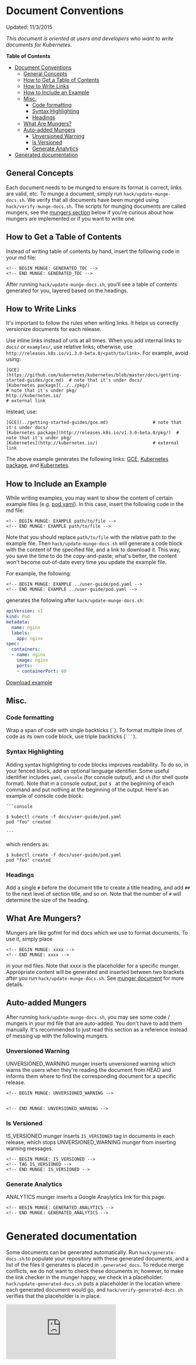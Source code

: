 <!-- BEGIN MUNGE: UNVERSIONED_WARNING -->


<!-- END MUNGE: UNVERSIONED_WARNING -->

# Document Conventions

Updated: 11/3/2015

*This document is oriented at users and developers who want to write documents for Kubernetes.*

**Table of Contents**
<!-- BEGIN MUNGE: GENERATED_TOC -->

- [Document Conventions](#document-conventions)
  - [General Concepts](#general-concepts)
  - [How to Get a Table of Contents](#how-to-get-a-table-of-contents)
  - [How to Write Links](#how-to-write-links)
  - [How to Include an Example](#how-to-include-an-example)
  - [Misc.](#misc)
    - [Code formatting](#code-formatting)
    - [Syntax Highlighting](#syntax-highlighting)
    - [Headings](#headings)
  - [What Are Mungers?](#what-are-mungers)
  - [Auto-added Mungers](#auto-added-mungers)
    - [Unversioned Warning](#unversioned-warning)
    - [Is Versioned](#is-versioned)
    - [Generate Analytics](#generate-analytics)
- [Generated documentation](#generated-documentation)

<!-- END MUNGE: GENERATED_TOC -->

## General Concepts

Each document needs to be munged to ensure its format is correct, links are valid, etc. To munge a document, simply run `hack/update-munge-docs.sh`. We verify that all documents have been munged using `hack/verify-munge-docs.sh`. The scripts for munging documents are called mungers, see the [mungers section](#what-are-mungers) below if you're curious about how mungers are implemented or if you want to write one.

## How to Get a Table of Contents

Instead of writing table of contents by hand, insert the following code in your md file:

```
<!-- BEGIN MUNGE: GENERATED_TOC -->
<!-- END MUNGE: GENERATED_TOC -->
```

After running `hack/update-munge-docs.sh`, you'll see a table of contents generated for you, layered based on the headings.

## How to Write Links

It's important to follow the rules when writing links. It helps us correctly versionize documents for each release.

Use inline links instead of urls at all times. When you add internal links to `docs/` or `examples/`, use relative links; otherwise, use `http://releases.k8s.io/v1.3.0-beta.0/<path/to/link>`. For example, avoid using:

```
[GCE](https://github.com/kubernetes/kubernetes/blob/master/docs/getting-started-guides/gce.md)  # note that it's under docs/
[Kubernetes package](../../pkg/)                                                                # note that it's under pkg/
http://kubernetes.io/                                                                           # external link
```

Instead, use:

```
[GCE](../getting-started-guides/gce.md)                 # note that it's under docs/
[Kubernetes package](http://releases.k8s.io/v1.3.0-beta.0/pkg/)  # note that it's under pkg/
[Kubernetes](http://kubernetes.io/)                     # external link
```

The above example generates the following links: [GCE](../getting-started-guides/gce.md), [Kubernetes package](http://releases.k8s.io/v1.3.0-beta.0/pkg/), and [Kubernetes](http://kubernetes.io/).

## How to Include an Example

While writing examples, you may want to show the content of certain example files (e.g. [pod.yaml](../user-guide/pod.yaml)). In this case, insert the following code in the md file:

```
<!-- BEGIN MUNGE: EXAMPLE path/to/file -->
<!-- END MUNGE: EXAMPLE path/to/file -->
```

Note that you should replace `path/to/file` with the relative path to the example file. Then `hack/update-munge-docs.sh` will generate a code block with the content of the specified file, and a link to download it. This way, you save the time to do the copy-and-paste; what's better, the content won't become out-of-date every time you update the example file.

For example, the following:

```
<!-- BEGIN MUNGE: EXAMPLE ../user-guide/pod.yaml -->
<!-- END MUNGE: EXAMPLE ../user-guide/pod.yaml -->
```

generates the following after `hack/update-munge-docs.sh`:

<!-- BEGIN MUNGE: EXAMPLE ../user-guide/pod.yaml -->

```yaml
apiVersion: v1
kind: Pod
metadata:
  name: nginx
  labels:
    app: nginx
spec:
  containers:
  - name: nginx
    image: nginx
    ports:
    - containerPort: 80
```

[Download example](../user-guide/pod.yaml?raw=true)
<!-- END MUNGE: EXAMPLE ../user-guide/pod.yaml -->

## Misc.

### Code formatting

Wrap a span of code with single backticks (`` ` ``). To format multiple lines of code as its own code block, use triple backticks (```` ``` ````).

### Syntax Highlighting

Adding syntax highlighting to code blocks improves readability. To do so, in your fenced block, add an optional language identifier. Some useful identifier includes `yaml`, `console` (for console output), and `sh` (for shell quote format). Note that in a console output, put `$ ` at the beginning of each command and put nothing at the beginning of the output. Here's an example of console code block:

```
```console

$ kubectl create -f docs/user-guide/pod.yaml
pod "foo" created

```　
```

which renders as:

```console
$ kubectl create -f docs/user-guide/pod.yaml
pod "foo" created
```

### Headings

Add a single `#` before the document title to create a title heading, and add `##` to the next level of section title, and so on. Note that the number of `#` will determine the size of the heading.

## What Are Mungers?

Mungers are like gofmt for md docs which we use to format documents. To use it, simply place

```
<!-- BEGIN MUNGE: xxxx -->
<!-- END MUNGE: xxxx -->
```

in your md files. Note that xxxx is the placeholder for a specific munger. Appropriate content will be generated and inserted between two brackets after you run `hack/update-munge-docs.sh`. See [munger document](http://releases.k8s.io/v1.3.0-beta.0/cmd/mungedocs/) for more details.

## Auto-added Mungers

After running `hack/update-munge-docs.sh`, you may see some code / mungers in your md file that are auto-added. You don't have to add them manually. It's recommended to just read this section as a reference instead of messing up with the following mungers.

### Unversioned Warning

UNVERSIONED_WARNING munger inserts unversioned warning which warns the users when they're reading the document from HEAD and informs them where to find the corresponding document for a specific release.

```
<!-- BEGIN MUNGE: UNVERSIONED_WARNING -->


<!-- END MUNGE: UNVERSIONED_WARNING -->
```

### Is Versioned

IS_VERSIONED munger inserts `IS_VERSIONED` tag in documents in each release, which stops UNVERSIONED_WARNING munger from inserting warning messages.

```
<!-- BEGIN MUNGE: IS_VERSIONED -->
<!-- TAG IS_VERSIONED -->
<!-- END MUNGE: IS_VERSIONED -->
```

### Generate Analytics

ANALYTICS munger inserts a Google Anaylytics link for this page.

```
<!-- BEGIN MUNGE: GENERATED_ANALYTICS -->
<!-- END MUNGE: GENERATED_ANALYTICS -->
```

# Generated documentation

Some documents can be generated automatically. Run `hack/generate-docs.sh` to
populate your repository with these generated documents, and a list of the files
it generates is placed in `.generated_docs`. To reduce merge conflicts, we do
not want to check these documents in; however, to make the link checker in the
munger happy, we check in a placeholder. `hack/update-generated-docs.sh` puts a
placeholder in the location where each generated document would go, and
`hack/verify-generated-docs.sh` verifies that the placeholder is in place.


<!-- BEGIN MUNGE: GENERATED_ANALYTICS -->
[![Analytics](https://kubernetes-site.appspot.com/UA-36037335-10/GitHub/docs/devel/how-to-doc.md?pixel)]()
<!-- END MUNGE: GENERATED_ANALYTICS -->
